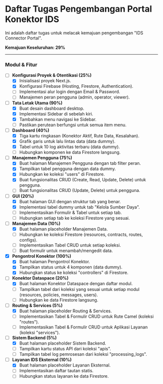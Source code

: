 # Daftar Tugas Pengembangan Portal Konektor IDS

Ini adalah daftar tugas untuk melacak kemajuan pengembangan "IDS Connector Portal".

**Kemajuan Keseluruhan: 29%**

---

### Modul & Fitur

- [ ] **Konfigurasi Proyek & Otentikasi (25%)**
  - [x] Inisialisasi proyek Next.js.
  - [x] Konfigurasi Firebase (Hosting, Firestore, Authentication).
  - [ ] Implementasi alur login dengan Email & Password.
  - [ ] Manajemen peran pengguna (admin, operator, viewer).

- [ ] **Tata Letak Utama (90%)**
  - [x] Buat desain dashboard desktop.
  - [x] Implementasi Sidebar di sebelah kiri.
  - [x] Tambahkan menu navigasi ke Sidebar.
  - [ ] Pastikan perutean berfungsi untuk semua item menu.

- [ ] **Dashboard (40%)**
  - [x] Tiga kartu ringkasan (Konektor Aktif, Rute Data, Kesalahan).
  - [x] Grafik garis untuk lalu lintas data (data dummy).
  - [x] Tabel untuk 10 log aktivitas terbaru (data dummy).
  - [ ] Hubungkan komponen ke data Firestore langsung.

- [ ] **Manajemen Pengguna (75%)**
  - [x] Buat halaman Manajemen Pengguna dengan tab filter peran.
  - [x] Tampilkan tabel pengguna dengan data dummy.
  - [x] Hubungkan ke koleksi "users" di Firestore.
  - [x] Buat fungsionalitas CRUD (Create, Read, Update, Delete) untuk pengguna.
  - [ ] Buat fungsionalitas CRUD (Update, Delete) untuk pengguna.

- [ ] **GUI (20%)**
  - [x] Buat halaman GUI dengan struktur tab yang benar.
  - [x] Implementasi tabel dummy untuk tab "Kelola Sumber Daya".
  - [ ] Implementasikan Formulir & Tabel untuk setiap tab.
  - [ ] Hubungkan setiap tab ke koleksi Firestore yang sesuai.

- [ ] **Manajemen Data (10%)**
  - [x] Buat halaman placeholder Manajemen Data.
  - [ ] Hubungkan ke koleksi Firestore (resources, contracts, routes, configs).
  - [ ] Implementasikan Tabel CRUD untuk setiap koleksi.
  - [ ] Buat formulir untuk menambah/mengedit data.

- [x] **Pengontrol Konektor (100%)**
  - [x] Buat halaman Pengontrol Konektor.
  - [x] Tampilkan status untuk 4 komponen (data dummy).
  - [x] Hubungkan status ke koleksi "controllers" di Firestore.

- [ ] **Konektor Dataspace (20%)**
  - [x] Buat halaman Konektor Dataspace dengan daftar modul.
  - [ ] Tampilkan tabel dari koleksi yang sesuai untuk setiap modul (resources, policies, messages, users).
  - [ ] Hubungkan ke data Firestore langsung.

- [ ] **Routing & Services (5%)**
  - [x] Buat halaman placeholder Routing & Services.
  - [ ] Implementasikan Tabel & Formulir CRUD untuk Rute Camel (koleksi "routes").
  - [ ] Implementasikan Tabel & Formulir CRUD untuk Aplikasi Layanan (koleksi "services").

- [ ] **Sistem Backend (5%)**
  - [x] Buat halaman placeholder Sistem Backend.
  - [ ] Tampilkan kartu status API dari koleksi "apis".
  - [ ] Tampilkan tabel log pemrosesan dari koleksi "processing_logs".

- [ ] **Layanan IDS Eksternal (10%)**
  - [x] Buat halaman placeholder Layanan Eksternal.
  - [ ] Implementasikan daftar tautan statis.
  - [ ] Hubungkan status layanan ke data Firestore.
